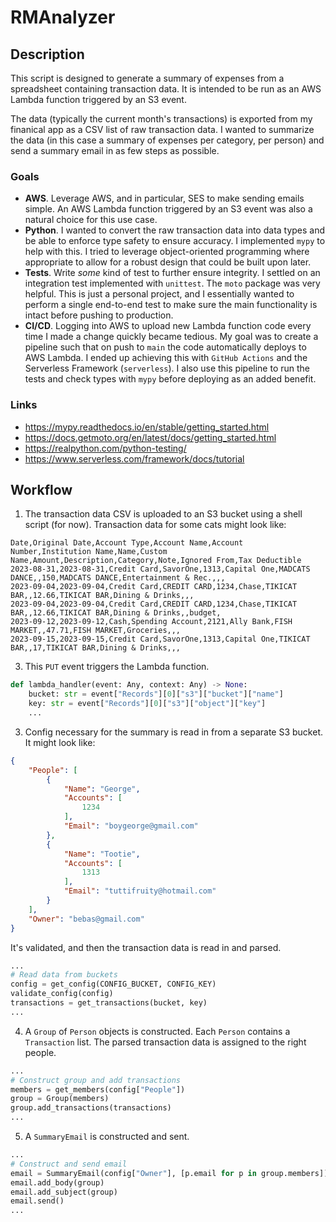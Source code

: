 # RMAnalyzer

## Description

This script is designed to generate a summary of expenses from a spreadsheet containing transaction data. It is intended to be run as an AWS Lambda function triggered by an S3 event.

The data (typically the current month's transactions) is exported from my finanical app as a CSV list of raw transaction data. I wanted to summarize the data (in this case a summary of expenses per category, per person) and send a summary email in as few steps as possible.

### Goals

- **AWS**. Leverage AWS, and in particular, SES to make sending emails simple. An AWS Lambda function triggered by an S3 event was also a natural choice for this use case.
- **Python**. I wanted to convert the raw transaction data into data types and be able to enforce type safety to ensure accuracy. I implemented `mypy` to help with this. I tried to leverage object-oriented programming where appropriate to allow for a robust design that could be built upon later.
- **Tests**. Write _some_ kind of test to further ensure integrity. I settled on an integration test implemented with `unittest`. The `moto` package was very helpful. This is just a personal project, and I essentially wanted to perform a single end-to-end test to make sure the main functionality is intact before pushing to production.
- **CI/CD**. Logging into AWS to upload new Lambda function code every time I made a change quickly became tedious. My goal was to create a pipeline such that on push to `main` the code automatically deploys to AWS Lambda. I ended up achieving this with `GitHub Actions` and the Serverless Framework (`serverless`). I also use this pipeline to run the tests and check types with `mypy` before deploying as an added benefit.

### Links

- https://mypy.readthedocs.io/en/stable/getting_started.html
- https://docs.getmoto.org/en/latest/docs/getting_started.html
- https://realpython.com/python-testing/
- https://www.serverless.com/framework/docs/tutorial

## Workflow

1. The transaction data CSV is uploaded to an S3 bucket using a shell script (for now). Transaction data for some cats might look like:

```csv
Date,Original Date,Account Type,Account Name,Account Number,Institution Name,Name,Custom Name,Amount,Description,Category,Note,Ignored From,Tax Deductible
2023-08-31,2023-08-31,Credit Card,SavorOne,1313,Capital One,MADCATS DANCE,,150,MADCATS DANCE,Entertainment & Rec.,,,
2023-09-04,2023-09-04,Credit Card,CREDIT CARD,1234,Chase,TIKICAT BAR,,12.66,TIKICAT BAR,Dining & Drinks,,,
2023-09-04,2023-09-04,Credit Card,CREDIT CARD,1234,Chase,TIKICAT BAR,,12.66,TIKICAT BAR,Dining & Drinks,,budget,
2023-09-12,2023-09-12,Cash,Spending Account,2121,Ally Bank,FISH MARKET,,47.71,FISH MARKET,Groceries,,,
2023-09-15,2023-09-15,Credit Card,SavorOne,1313,Capital One,TIKICAT BAR,,17,TIKICAT BAR,Dining & Drinks,,,
```

3. This `PUT` event triggers the Lambda function.

```python
def lambda_handler(event: Any, context: Any) -> None:
    bucket: str = event["Records"][0]["s3"]["bucket"]["name"]
    key: str = event["Records"][0]["s3"]["object"]["key"]
    ...
```

3. Config necessary for the summary is read in from a separate S3 bucket. It might look like:

```json
{
    "People": [
        {
            "Name": "George",
            "Accounts": [
                1234
            ],
            "Email": "boygeorge@gmail.com"
        },
        {
            "Name": "Tootie",
            "Accounts": [
                1313
            ],
            "Email": "tuttifruity@hotmail.com"
        }
    ],
    "Owner": "bebas@gmail.com"
}
```

It's validated, and then the transaction data is read in and parsed.

```python
...
# Read data from buckets
config = get_config(CONFIG_BUCKET, CONFIG_KEY)
validate_config(config)
transactions = get_transactions(bucket, key)
...
```

4. A `Group` of `Person` objects is constructed. Each `Person` contains a `Transaction` list. The parsed transaction data is assigned to the right people.

```python
...
# Construct group and add transactions
members = get_members(config["People"])
group = Group(members)
group.add_transactions(transactions)
...
```

5. A `SummaryEmail` is constructed and sent.

```python
...
# Construct and send email
email = SummaryEmail(config["Owner"], [p.email for p in group.members])
email.add_body(group)
email.add_subject(group)
email.send()
...
```
